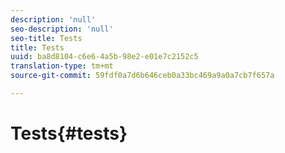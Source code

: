 ```yaml
---
description: 'null'
seo-description: 'null'
seo-title: Tests
title: Tests
uuid: ba8d8104-c6e6-4a5b-98e2-e01e7c2152c5
translation-type: tm+mt
source-git-commit: 59fdf0a7d6b646ceb0a33bc469a9a0a7cb7f657a

---
```



# Tests{#tests}


